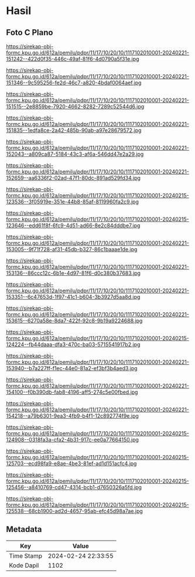 # Hasil

## Foto C Plano

https://sirekap-obj-formc.kpu.go.id/612a/pemilu/pdpr/11/17/10/20/10/1117102010001-20240221-151242--422d0f35-446c-49af-81f6-4d0790a5f31e.jpg

https://sirekap-obj-formc.kpu.go.id/612a/pemilu/pdpr/11/17/10/20/10/1117102010001-20240221-151346--9c595256-fe2d-46c7-a820-4bdaf0064aef.jpg

https://sirekap-obj-formc.kpu.go.id/612a/pemilu/pdpr/11/17/10/20/10/1117102010001-20240221-151515--2e8859be-7920-4662-8282-7289c52544d6.jpg

https://sirekap-obj-formc.kpu.go.id/612a/pemilu/pdpr/11/17/10/20/10/1117102010001-20240221-151835--1edfa8ce-2a42-485b-90ab-a97e28679572.jpg

https://sirekap-obj-formc.kpu.go.id/612a/pemilu/pdpr/11/17/10/20/10/1117102010001-20240221-152043--a809ca87-5184-43c3-af6a-546dd47e2a29.jpg

https://sirekap-obj-formc.kpu.go.id/612a/pemilu/pdpr/11/17/10/20/10/1117102010001-20240221-152659--aa6336f2-02ad-47f1-80dc-891ad529fd34.jpg

https://sirekap-obj-formc.kpu.go.id/612a/pemilu/pdpr/11/17/10/20/10/1117102010001-20240215-123536--3f05919e-351e-44b8-85af-8119960fa2c9.jpg

https://sirekap-obj-formc.kpu.go.id/612a/pemilu/pdpr/11/17/10/20/10/1117102010001-20240215-123646--edd61f8f-6fc9-4d51-ad66-8e2c84dddbe7.jpg

https://sirekap-obj-formc.kpu.go.id/612a/pemilu/pdpr/11/17/10/20/10/1117102010001-20240221-153005--9f71f728-af31-45db-b327-86c1baaae1de.jpg

https://sirekap-obj-formc.kpu.go.id/612a/pemilu/pdpr/11/17/10/20/10/1117102010001-20240221-153136--86ccc12c-6b1e-4d97-81f6-d0c380b37683.jpg

https://sirekap-obj-formc.kpu.go.id/612a/pemilu/pdpr/11/17/10/20/10/1117102010001-20240221-153351--6c47653d-1f97-41c1-b604-3b3927d5aa8d.jpg

https://sirekap-obj-formc.kpu.go.id/612a/pemilu/pdpr/11/17/10/20/10/1117102010001-20240221-153615--6270a58e-8da7-422f-92c8-9b19a9224688.jpg

https://sirekap-obj-formc.kpu.go.id/612a/pemilu/pdpr/11/17/10/20/10/1117102010001-20240215-124224--fb44daaa-dfa3-470c-ba03-5715541917b2.jpg

https://sirekap-obj-formc.kpu.go.id/612a/pemilu/pdpr/11/17/10/20/10/1117102010001-20240221-153940--b7a227ff-f1ec-44e0-81a2-ef3bf3b4aed3.jpg

https://sirekap-obj-formc.kpu.go.id/612a/pemilu/pdpr/11/17/10/20/10/1117102010001-20240221-154100--f0b390db-fab8-4196-aff5-274c5e00fbed.jpg

https://sirekap-obj-formc.kpu.go.id/612a/pemilu/pdpr/11/17/10/20/10/1117102010001-20240221-154218--a79b6301-9ea3-4fb9-b4f1-12c892774f9e.jpg

https://sirekap-obj-formc.kpu.go.id/612a/pemilu/pdpr/11/17/10/20/10/1117102010001-20240215-124908--0318fa3a-cfa2-4b31-917c-ee0a77664150.jpg

https://sirekap-obj-formc.kpu.go.id/612a/pemilu/pdpr/11/17/10/20/10/1117102010001-20240215-125703--ecd98fa9-e8ae-4be3-81ef-ad1d151acfc4.jpg

https://sirekap-obj-formc.kpu.go.id/612a/pemilu/pdpr/11/17/10/20/10/1117102010001-20240215-125456--a8410769-cd47-4314-bcb1-d7650326a5fd.jpg

https://sirekap-obj-formc.kpu.go.id/612a/pemilu/pdpr/11/17/10/20/10/1117102010001-20240215-125538--68cb1900-ad2d-4657-95ab-efc45d98a7ae.jpg


## Metadata

| Key        | Value               |
| ---------- | ------------------- |
| Time Stamp | 2024-02-24 22:33:55 |
| Kode Dapil | 1102                |



